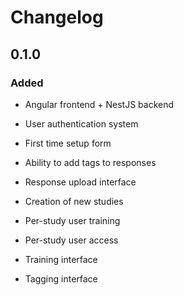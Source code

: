 # Changelog

## 0.1.0

### Added

* Angular frontend + NestJS backend

* User authentication system
* First time setup form
* Ability to add tags to responses
* Response upload interface
* Creation of new studies
* Per-study user training
* Per-study user access
* Training interface
* Tagging interface
